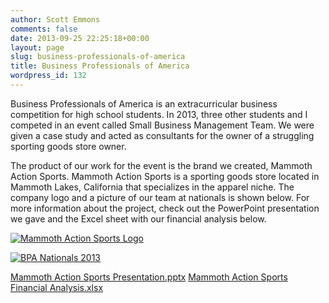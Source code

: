 ```yaml
---
author: Scott Emmons
comments: false
date: 2013-09-25 22:25:18+00:00
layout: page
slug: business-professionals-of-america
title: Business Professionals of America
wordpress_id: 132
---
```


Business Professionals of America is an extracurricular business competition for high school students. In 2013, three other students and I competed in an event called Small Business Management Team. We were given a case study and acted as consultants for the owner of a struggling sporting goods store owner.

The product of our work for the event is the brand we created, Mammoth Action Sports. Mammoth Action Sports is a sporting goods store located in Mammoth Lakes, California that specializes in the apparel niche. The company logo and a picture of our team at nationals is shown below. For more information about the project, check out the PowerPoint presentation we gave and the Excel sheet with our financial analysis below.


[![Mammoth Action Sports Logo](http://scottemmons.com/wp-content/uploads/2013/09/Mammoth-Action-Sports-Logo-1024x982.jpg)](/assets/Mammoth-Action-Sports-Logo.jpg)




[![BPA Nationals 2013](http://scottemmons.com/wp-content/uploads/2013/09/BPA-Nationals-2013-768x1024.jpg)](/assets/BPA-Nationals-2013.jpg)


[Mammoth Action Sports Presentation.pptx](/assets/Mammoth-Action-Sports-Presentation.pptx)
[Mammoth Action Sports Financial Analysis.xlsx](/assets/Mammoth-Action-Sports-Financial-Analysis.xlsx)
